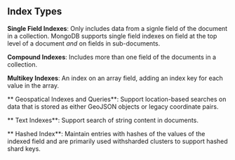 Index Types
----

**Single Field Indexes**: Only includes data from a signle field of the document in a collection. MongoDB supports single field indexes on field at the top level of a document _and_ on fields in sub-documents.

**Compound Indexes**: Includes more than one field of the documents in a collection.

**Multikey Indexes**: An index on an array field, adding an index key for each value in the array.

** Geospatical Indexes and Queries**: Support location-based searches on data that is stored as either GeoJSON objects or legacy coordinate pairs. 

** Text Indexes**: Support search of string content in documents.

** Hashed Index**: Maintain entries with hashes of the values of the indexed field and are primarily used withsharded clusters to support hashed shard keys.
